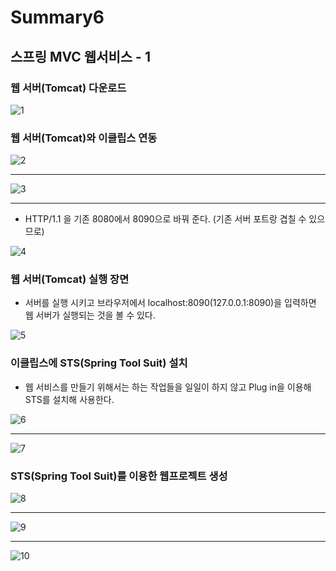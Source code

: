 # Summary6

## 스프링 MVC 웹서비스 - 1

### 웹 서버(Tomcat) 다운로드

![1](https://user-images.githubusercontent.com/58713853/101140080-cdee5200-3655-11eb-8c27-1c8e7bdd3ca5.PNG)

### 웹 서버(Tomcat)와 이클립스 연동

![2](https://user-images.githubusercontent.com/58713853/101140085-cf1f7f00-3655-11eb-87f3-205e03a30c16.PNG)

***

![3](https://user-images.githubusercontent.com/58713853/101140087-cf1f7f00-3655-11eb-845c-3e4c867a617d.PNG)


***

- HTTP/1.1 을 기존 8080에서 8090으로 바꿔 준다. (기존 서버 포트랑 겹칠 수 있으므로)

![4](https://user-images.githubusercontent.com/58713853/101140088-cfb81580-3655-11eb-9bb5-5dfdb303f998.PNG)

### 웹 서버(Tomcat) 실행 장면

- 서버를 실행 시키고 브라우저에서 localhost:8090(127.0.0.1:8090)을 입력하면 웹 서버가 실행되는 것을 볼 수 있다. 

![5](https://user-images.githubusercontent.com/58713853/101140090-cfb81580-3655-11eb-8e95-46e7926c5f75.PNG)

### 이클립스에 STS(Spring Tool Suit) 설치
- 웹 서비스를 만들기 위해서는 하는 작업들을 일일이 하지 않고 Plug in을 이용해 STS를 설치해 사용한다.

![6](https://user-images.githubusercontent.com/58713853/101141823-2c1c3480-3658-11eb-864c-a783a78cdbc3.PNG)

***

![7](https://user-images.githubusercontent.com/58713853/101141830-2d4d6180-3658-11eb-95b0-983c6814803b.PNG)

### STS(Spring Tool Suit)를 이용한 웹프로젝트 생성

![8](https://user-images.githubusercontent.com/58713853/101143154-e1032100-3659-11eb-800e-5c0366c67dd0.PNG)

***

![9](https://user-images.githubusercontent.com/58713853/101143157-e2344e00-3659-11eb-8fff-e3a0e6fd666a.PNG)

***

![10](https://user-images.githubusercontent.com/58713853/101143159-e3657b00-3659-11eb-854c-2cb4c675b05c.PNG)
